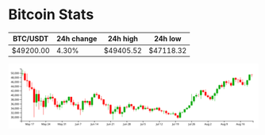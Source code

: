 # Bitcoin Stats

BTC/USDT|24h change|24h high|24h low|
|---|---|---|---|
|$49200.00|4.30%|$49405.52|$47118.32|

<img src="./chart.svg">
